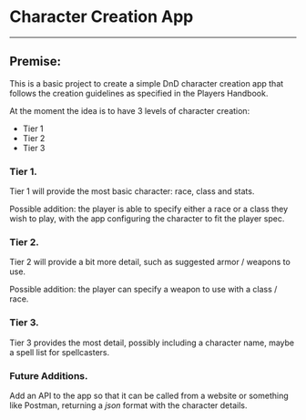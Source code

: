 # Character Creation App

***

## Premise:
This is a basic project to create a simple DnD character creation app that follows the creation guidelines as specified in the Players Handbook.

At the moment the idea is to have 3 levels of character creation:
 - Tier 1
 - Tier 2
 - Tier 3


### Tier 1.
Tier 1 will provide the most basic character: race, class and stats. 

Possible addition: the player is able to specify either a race or a class they wish to play, with the app configuring the character to fit the player spec.

### Tier 2.
Tier 2 will provide a bit more detail, such as suggested armor / weapons to use.

Possible addition: the player can specify a weapon to use with a class / race.

### Tier 3.
Tier 3 provides the most detail, possibly including a character name, maybe a spell list for spellcasters.


### Future Additions.
Add an API to the app so that it can be called from a website or something like Postman, returning a *json* format with the character details.
